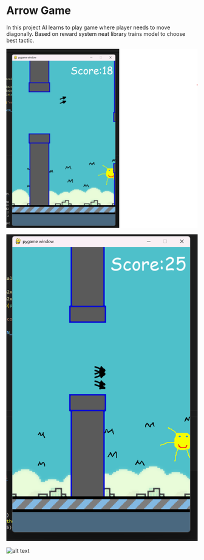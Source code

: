 # Arrow Game
In this project AI learns to play game where player needs to move diagonally. Based on reward system neat library trains model to choose best tactic.

![alt text](https://github.com/firefly221/arrowGame/blob/master/DOGITA1.png)

![alt text](https://github.com/firefly221/arrowGame/blob/master/DOGITA2.png)

![alt text](https://github.com/firefly221/arrowGame/blob/master/DOGITA3.gif)

